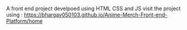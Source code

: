A front end project develpoed using HTML CSS and JS
visit the project using : https://bhargav050103.github.io/Anime-Merch-Front-end-Platform/home

